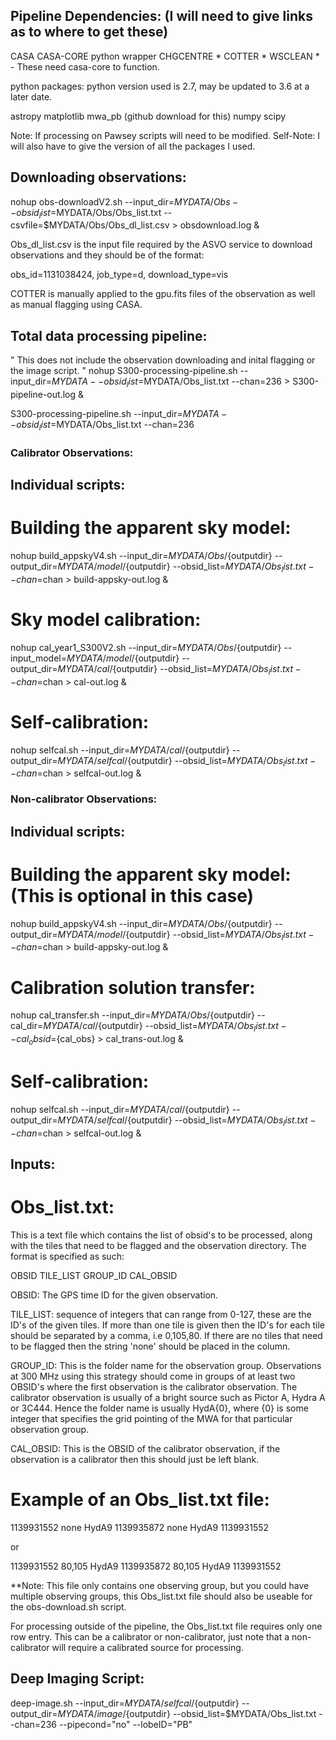 
## Pipeline Dependencies: (I will need to give links as to where to get these)

CASA
CASA-CORE python wrapper
CHGCENTRE *
COTTER *
WSCLEAN * - These need casa-core to function.

python packages:
python version used is 2.7, may be updated to 3.6 at a later date.

astropy
matplotlib
mwa_pb (github download for this)
numpy
scipy

Note: If processing on Pawsey scripts will need to be modified.
Self-Note: I will also have to give the version of all the packages I used.

## Downloading observations:

nohup obs-downloadV2.sh --input_dir=$MYDATA/Obs --obsid_list=$MYDATA/Obs/Obs_list.txt --csvfile=$MYDATA/Obs/Obs_dl_list.csv > obsdownload.log &

Obs_dl_list.csv is the input file required by the ASVO service to download observations and they should be of the format:

obs_id=1131038424, job_type=d, download_type=vis

COTTER is manually applied to the gpu.fits files of the observation as well as manual flagging using CASA.

## Total data processing pipeline:
"
This does not include the observation downloading and inital flagging or the image script.
"
nohup S300-processing-pipeline.sh --input_dir=$MYDATA --obsid_list=$MYDATA/Obs_list.txt --chan=236 > S300-pipeline-out.log &

S300-processing-pipeline.sh --input_dir=$MYDATA --obsid_list=$MYDATA/Obs_list.txt --chan=236

### Calibrator Observations:

## Individual scripts:
#
# Building the apparent sky model:
nohup build_appskyV4.sh --input_dir=$MYDATA/Obs/${outputdir} --output_dir=$MYDATA/model/${outputdir} --obsid_list=$MYDATA/Obs_list.txt --chan=$chan > build-appsky-out.log &

# Sky model calibration:
nohup cal_year1_S300V2.sh --input_dir=$MYDATA/Obs/${outputdir} --input_model=$MYDATA/model/${outputdir} --output_dir=$MYDATA/cal/${outputdir} --obsid_list=$MYDATA/Obs_list.txt --chan=$chan > cal-out.log &

# Self-calibration:
nohup selfcal.sh --input_dir=$MYDATA/cal/${outputdir} --output_dir=$MYDATA/selfcal/${outputdir} --obsid_list=$MYDATA/Obs_list.txt --chan=$chan > selfcal-out.log &

### Non-calibrator Observations:

## Individual scripts:
#
# Building the apparent sky model:(This is optional in this case)
nohup build_appskyV4.sh --input_dir=$MYDATA/Obs/${outputdir} --output_dir=$MYDATA/model/${outputdir} --obsid_list=$MYDATA/Obs_list.txt --chan=$chan > build-appsky-out.log &

# Calibration solution transfer:
nohup cal_transfer.sh --input_dir=$MYDATA/Obs/${outputdir} --cal_dir=$MYDATA/cal/${outputdir} --obsid_list=$MYDATA/Obs_list.txt --cal_obsid=${cal_obs} > cal_trans-out.log &

# Self-calibration:
nohup selfcal.sh --input_dir=$MYDATA/cal/${outputdir} --output_dir=$MYDATA/selfcal/${outputdir} --obsid_list=$MYDATA/Obs_list.txt --chan=$chan > selfcal-out.log &

## Inputs:

# Obs_list.txt:

This is a text file which contains the list of obsid's to be processed, along with the tiles that need to be flagged and the observation directory. The format is specified as such:

OBSID TILE_LIST GROUP_ID CAL_OBSID

OBSID: The GPS time ID for the given observation.

TILE_LIST: sequence of integers that can range from 0-127, these are the ID's of the given tiles. If more than one tile is given then the ID's for each tile should be separated by a comma, i.e 0,105,80. If there are no tiles that need to be flagged then the string 'none' should be placed in the column.

GROUP_ID: This is the folder name for the observation group. Observations at 300 MHz using this strategy should come in groups of at least two OBSID's where the first observation is the calibrator observation. The calibrator observation is usually of a bright source such as Pictor A, Hydra A or 3C444. Hence the folder name is usually HydA{0}, where {0} is some integer that specifies the grid pointing of the MWA for that particular observation group.

CAL_OBSID: This is the OBSID of the calibrator observation, if the observation is a calibrator then this should just be left blank.

# Example of an Obs_list.txt file:

1139931552 none HydA9 
1139935872 none HydA9 1139931552

or

1139931552 80,105 HydA9 
1139935872 80,105 HydA9 1139931552

**Note: This file only contains one observing group, but you could have multiple observing groups, this Obs_list.txt file should also be useable for the obs-download.sh script.

For processing outside of the pipeline, the Obs_list.txt file requires only one row entry. This can be a calibrator or non-calibrator, just note that a non-calibrator will require a calibrated source for processing.

## Deep Imaging Script:

deep-image.sh --input_dir=$MYDATA/selfcal/${outputdir} --output_dir=$MYDATA/image/${outputdir} --obsid_list=$MYDATA/Obs_list.txt --chan=236 --pipecond="no" --lobeID="PB"
